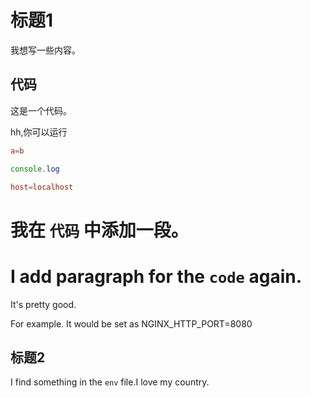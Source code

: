 # 标题1

我想写一些内容。

## 代码


这是一个代码。

hh,你可以运行

```conf
a=b
```

```js
console.log
```

```conf
host=localhost
```

# 我在 `代码` 中添加一段。

# I add paragraph for the `code` again.

It's pretty good.

For example. It would be set as NGINX_HTTP_PORT=8080

## 标题2

I find something in the `env` file.I love my country.
